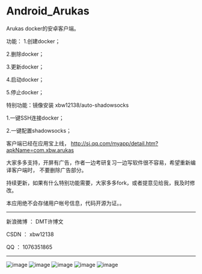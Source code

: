 # Android_Arukas

Arukas docker的安卓客户端。

功能：
1.创建docker；

2.删除docker；

3.更新docker；

4.启动docker；

5.停止docker；

特别功能：镜像安装 xbw12138/auto-shadowsocks 

1.一键SSH连接docker；

2.一键配置shadowsocks；

客户端已经在应用宝上线，
http://sj.qq.com/myapp/detail.htm?apkName=com.xbw.arukas
[](http://sj.qq.com/myapp/detail.htm?apkName=com.xbw.arukas)

大家多多支持，开屏有广告，作者一边考研复习一边写软件很不容易，希望重新编译客户端时，
不要删除广告部分。

持续更新，如果有什么特别功能需要，大家多多fork，或者提意见给我，我及时修改。

本应用绝不会存储用户帐号信息，代码开源为证。。




-------

新浪微博 ：  DMT许博文

CSDN ：     xbw12138

QQ ：       1076351865

-------

![image](https://github.com/xbw12138/Android_Arukas/blob/master/image/a1.png)
![image](https://github.com/xbw12138/Android_Arukas/blob/master/image/a2.png)
![image](https://github.com/xbw12138/Android_Arukas/blob/master/image/a3.png)
![image](https://github.com/xbw12138/Android_Arukas/blob/master/image/a4.png)
![image](https://github.com/xbw12138/Android_Arukas/blob/master/image/a5.png)


